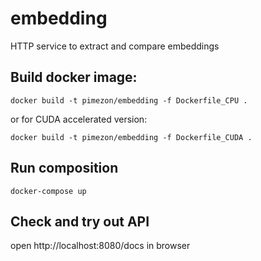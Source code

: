 embedding
===

HTTP service to extract and compare embeddings

## Build docker image:

```
docker build -t pimezon/embedding -f Dockerfile_CPU .
```

or for CUDA accelerated version:

```
docker build -t pimezon/embedding -f Dockerfile_CUDA .
```

## Run composition

```
docker-compose up
```

## Check and try out API

open http://localhost:8080/docs in browser


